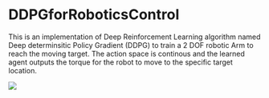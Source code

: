 # DDPGforRoboticsControl
This is an implementation of Deep Reinforcement Learning algorithm named Deep determinsitic Policy Gradient (DDPG) to train a 2 DOF robotic Arm to reach the moving target. The action space is continous and the learned agent outputs the torque for the robot to move to the specific target location.

![](DeepReinforcementLearning.gif)

